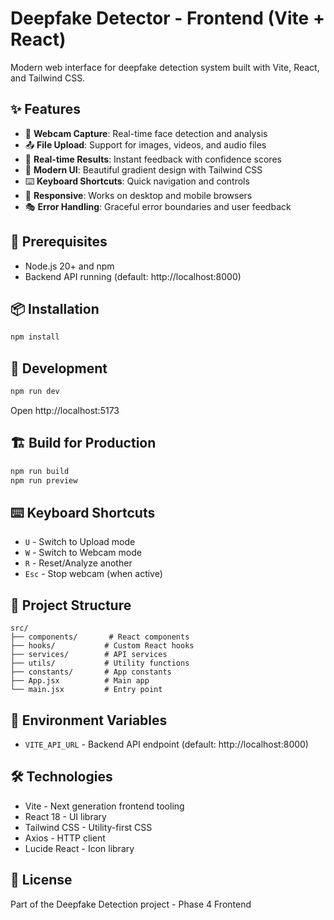 # Deepfake Detector - Frontend (Vite + React)

Modern web interface for deepfake detection system built with Vite, React, and Tailwind CSS.

## ✨ Features

- 📸 **Webcam Capture**: Real-time face detection and analysis
- 📤 **File Upload**: Support for images, videos, and audio files
- 🎯 **Real-time Results**: Instant feedback with confidence scores
- 🎨 **Modern UI**: Beautiful gradient design with Tailwind CSS
- ⌨️ **Keyboard Shortcuts**: Quick navigation and controls
- 📱 **Responsive**: Works on desktop and mobile browsers
- 🎭 **Error Handling**: Graceful error boundaries and user feedback

## 🚀 Prerequisites

- Node.js 20+ and npm
- Backend API running (default: http://localhost:8000)

## 📦 Installation

```bash
npm install
```

## 🏃 Development

```bash
npm run dev
```

Open http://localhost:5173

## 🏗️ Build for Production

```bash
npm run build
npm run preview
```

## ⌨️ Keyboard Shortcuts

- `U` - Switch to Upload mode
- `W` - Switch to Webcam mode
- `R` - Reset/Analyze another
- `Esc` - Stop webcam (when active)

## 📁 Project Structure

```
src/
├── components/       # React components
├── hooks/           # Custom React hooks
├── services/        # API services
├── utils/           # Utility functions
├── constants/       # App constants
├── App.jsx          # Main app
└── main.jsx         # Entry point
```

## 🔧 Environment Variables

- `VITE_API_URL` - Backend API endpoint (default: http://localhost:8000)

## 🛠️ Technologies

- Vite - Next generation frontend tooling
- React 18 - UI library
- Tailwind CSS - Utility-first CSS
- Axios - HTTP client
- Lucide React - Icon library

## 📄 License

Part of the Deepfake Detection project - Phase 4 Frontend
